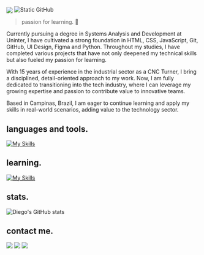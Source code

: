 <img align="center" src="https://capsule-render.vercel.app/api?type=venom&height=300&color=89E4D2&text=Hi,%20I’m%20Diego%20Espelho&fontSize=60&animation=twinkling&fontColor=5967F7&textBg=false&desc=Nice%20to%20meet%20you!&descAlign=50&descAlignY=66"/>

<img src="https://img.shields.io/static/v1?label=About&message=Diego%20Espelho&color=5967F7&labelColor=000000&style=for-the-badge&logo=GitHub" alt="Static GitHub">

> passion for learning. 🧠

Currently pursuing a degree in Systems Analysis and Development at Uninter, I have cultivated a strong foundation in HTML, CSS, JavaScript, Git, GitHub, UI Design, Figma and Python. Throughout my studies, I have completed various projects that have not only deepened my technical skills but also fueled my passion for learning.

With 15 years of experience in the industrial sector as a CNC Turner, I bring a disciplined, detail-oriented approach to my work. Now, I am fully dedicated to transitioning into the tech industry, where I can leverage my growing expertise and passion to contribute value to innovative teams.

Based in Campinas, Brazil, I am eager to continue learning and apply my skills in real-world scenarios, adding value to the technology sector.

## languages and tools.
[![My Skills](https://skillicons.dev/icons?i=html,css,js,nodejs,python,git,github,figma)](https://skillicons.dev)

## learning.
[![My Skills](https://skillicons.dev/icons?i=react,flutter,dart)](https://skillicons.dev)

## stats.
![Diego's GitHub stats](https://github-readme-stats.vercel.app/api?username=diegoespelho\&bg_color=30,89E4D2,5967F7\&show_icons=true\&title_color=fff\&text_color=fff)

## contact me.
<a href="https://www.linkedin.com/in/diegoespelho-dev" target="_blank"><img src="https://img.shields.io/badge/-LinkedIn-5967F7?style=for-the-badge&logo=linkedin&logoColor=89E4D2" target="_blank"></a>
<a href="https://instagram.com/diegoespelho_" target="_blank"><img src="https://img.shields.io/badge/-Instagram-5967F7?style=for-the-badge&logo=instagram&logoColor=89E4D2" target="_blank"></a>
<a href="mailto:diego.espelho@gmail.com"> <img src="https://img.shields.io/badge/-Gmail-5967F7?style=for-the-badge&logo=gmail&logoColor=89E4D2" target="_blank"></a>

